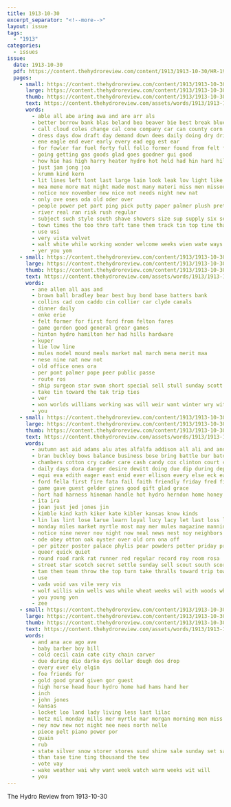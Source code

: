 ```yaml
---
title: 1913-10-30
excerpt_separator: "<!--more-->"
layout: issue
tags:
  - "1913"
categories:
  - issues
issue:
  date: 1913-10-30
  pdf: https://content.thehydroreview.com/content/1913/1913-10-30/HR-1913-10-30.pdf
  pages:
    - small: https://content.thehydroreview.com/content/1913/1913-10-30/small/HR-1913-10-30-01.jpg
      large: https://content.thehydroreview.com/content/1913/1913-10-30/large/HR-1913-10-30-01.jpg
      thumb: https://content.thehydroreview.com/content/1913/1913-10-30/thumbnails/HR-1913-10-30-01.jpg
      text: https://content.thehydroreview.com/assets/words/1913/1913-10-30/HR-1913-10-30-01.txt
      words:
        - able all abe aring awa and are arr als
        - better borrow bank blas beland bea beaver bie best break blue business buy but bec been base
        - call cloud coles change cal cone company car can county corn crater counter cash caddo cases come cia carbon check comfort
        - dress days dow draft day demand down dees daily doing dry drill door
        - ene eagle end ever early every ead egg est ear
        - for fowler far fuel forty full follo former found from felt flaming friend flow folks friends force few field first fellow fire
        - going getting gas goods glad goes goodner gui good
        - how hie has high harry heater hydro hot held had hin hard hill hose hatfield hell hold hoy half
        - just jam jong joa
        - krumm kind kern
        - lit lines left lont last large lain look leak lov light like lead loss line less
        - mea mene more mat might made most many materi miss men missouri money means miles may much mai mur
        - notice nov november now nice not needs night new nat
        - only ove oses oda old oder over
        - people power pet part ping pick putty paper palmer plush pretty pass plain
        - river real ran risk rush regular
        - subject such style south shave showers size sup supply six seen share sees season sunday smoke string sol step styles spray steady sand special shape see stove sid single shoe saturday saving sale stoves sun sheriff sites suit sales
        - town times the too thro taft tane them track tin top tine than tock ten try tho
        - use usi
        - very vista velvet
        - walt white while working wonder welcome weeks wien wate ways wold way wear wood won well work wiles woods waste will worth wish was welt want with water
        - yer you yom
    - small: https://content.thehydroreview.com/content/1913/1913-10-30/small/HR-1913-10-30-02.jpg
      large: https://content.thehydroreview.com/content/1913/1913-10-30/large/HR-1913-10-30-02.jpg
      thumb: https://content.thehydroreview.com/content/1913/1913-10-30/thumbnails/HR-1913-10-30-02.jpg
      text: https://content.thehydroreview.com/assets/words/1913/1913-10-30/HR-1913-10-30-02.txt
      words:
        - ane allen all aas and
        - brown ball bradley bear best buy bond base batters bank
        - collins cad con caddo cin collier car clyde canals
        - dinner daily
        - enke erie
        - felt former for first ford from felton fares
        - game gordon good general grear games
        - hinton hydro hamilton her had hills hardware
        - kuper
        - lie low line
        - mules model mound meals market mal march mena merit maa
        - nese nine nat new not
        - old office ones ora
        - per pont palmer pope peer public passe
        - route ros
        - ship surgeon star swan short special sell stull sunday scott stock service struck see somo size
        - take tin toward the tak trip ties
        - ver
        - won worlds williams working was will weir want winter wry with
        - you
    - small: https://content.thehydroreview.com/content/1913/1913-10-30/small/HR-1913-10-30-03.jpg
      large: https://content.thehydroreview.com/content/1913/1913-10-30/large/HR-1913-10-30-03.jpg
      thumb: https://content.thehydroreview.com/content/1913/1913-10-30/thumbnails/HR-1913-10-30-03.jpg
      text: https://content.thehydroreview.com/assets/words/1913/1913-10-30/HR-1913-10-30-03.txt
      words:
        - autumn ast aid adams alu ates alfalfa addison all ali and andy allen ain art aud alley ask arthur are anna addie
        - bran buckley bows balance business bose bring battle bur bator boy butler but buyer better bradley bird bas barber brother best butter bond baird bus bernice blood ball both been bros books boys buy basket
        - chambers cotton cry cader care cash candy cox clinton court craft commons cream corn collie cattle church clark city can custer cleo course car camp cook come
        - daily days dora danger desire dewitt doing due dip during deputy duty dolores day dance dinner don dona
        - equi eva edith eager east enid ever ellison every else eck early ery
        - ford fella first fire fata fail faith friendly friday fred fitting fine for fever fuel farra felton from favor full fede fead friends fast fee farm fun
        - game gave guest gelder gines good gift glad grace
        - hort had harness hineman handle hot hydro herndon home honey hai hickey hom hoot helen holland hain her hyde heart hay how him held high husband heater hunter hinton hammon hardware half house holcomb hamilton hafer hush has
        - ita ira
        - joan just jed jones jin
        - kimble kind kath kiker kate kibler kansas know kinds
        - lin las lint lose larue learn loyal lucy lacy let last loss little lad lay ling leat long land law lawton loli lain later less light like live lillie lowing
        - monday miles market myrtle most may mer mules magazine manning meal made miller many morning miss mildred main more mary money master minnie motto mill much marriage
        - notice nine never nov night now neal news nest noy neighbors not nigh
        - ode obey otton oak oyster over old orn ona off
        - per pitzer poster palace phylis pear powders potter priday prewett palmer present powder pent proud pack pet por park part pair port poot pearl pay people pastor past
        - queer quick quiet
        - round road rank rat runner red regular record roy room rosa
        - street star scotch secret settle sunday sell scout south score springs supper schoo shown stover set sales second suits summer saturday shorts stones sarah sylve sas size stude sat stock say sale shall spring special send smoke shorty sims sports stove standard show sans sher such saw scott six school seed sister soun suter supply save sutton shanks shad see stone
        - tam them team throw the top turn take thralls toward trip town taylor thurs tones troop taken toa thy thing tate then teacher talkington townsend than
        - use
        - vada void vas vile very vis
        - wolf willis win wells was while wheat weeks wil with woods why white wedding winter word water west wick wright want whiteley went work week williams worthy will worth willing
        - you young yon
        - zee
    - small: https://content.thehydroreview.com/content/1913/1913-10-30/small/HR-1913-10-30-04.jpg
      large: https://content.thehydroreview.com/content/1913/1913-10-30/large/HR-1913-10-30-04.jpg
      thumb: https://content.thehydroreview.com/content/1913/1913-10-30/thumbnails/HR-1913-10-30-04.jpg
      text: https://content.thehydroreview.com/assets/words/1913/1913-10-30/HR-1913-10-30-04.txt
      words:
        - and ana ace ago ave
        - baby barber boy bill
        - cold cecil cain cate city chain carver
        - due during dio darko dys dollar dough dos drop
        - every ever ely elgin
        - foe friends for
        - gold good grand given gor guest
        - high horse head hour hydro home had hams hand her
        - inch
        - john jones
        - kansas
        - locket loo land lady living less last lilac
        - metz mil monday mills mer myrtle mar morgan morning men miss
        - ney now new not night nee nees north nelle
        - piece pelt piano power por
        - quain
        - rub
        - state silver snow storer stores sund shine sale sunday set saturday sewing special second standard seven samuel
        - than tase tine ting thousand the tew
        - vote vay
        - wake weather wai why want week watch warm weeks wit will
        - you
---
```


The Hydro Review from 1913-10-30

<!--more-->

